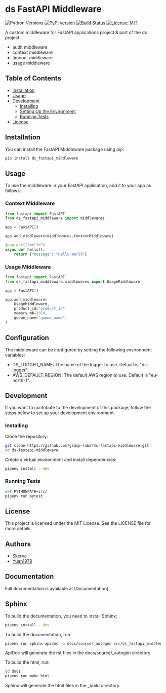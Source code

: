 # ds FastAPI Middleware

![Python Versions](https://img.shields.io/badge/python-3.8%20|%203.9%20|%203.10%20|%203.11-blue)
[![PyPI version](https://badge.fury.io/py/ds-fastapi-middleware.svg)](https://badge.fury.io/py/ds-fastapi-middleware)
[![Build Status](https://github.com/grasp-labs/ds-fastapi-middleware/actions/workflows/python-package-unittests.yml/badge.svg)](https://github.com/grasp-labs/ds-fastapi-middleware/actions/workflows/python-package-unittests.yml)
[![License: MIT](https://img.shields.io/badge/License-MIT-yellow.svg)](https://opensource.org/licenses/MIT)

A custom middleware for FastAPI applications project & part of the
ds project.
- audit middleware
- context middleware
- timeout middleware
- usage middleware

## Table of Contents

- [Installation](#installation)
- [Usage](#usage)
- [Development](#development)
  - [Installing](#installing)
  - [Setting Up the Environment](#setting-up-the-environment)
  - [Running Tests](#running-tests)
- [License](#license)

## Installation

You can install the FastAPI Middleware package using pip:

```bash
pip install ds_fastapi_middleware
```

## Usage
To use the middleware in your FastAPI application, add it to your app as
follows:

### Context Middleware

```python
from fastapi import FastAPI
from ds_fastapi_middleware import middlewares

app = FastAPI()

app.add_middleware(middlewares.ContextMiddleware)

@app.get("/hello")
async def hello():
    return {"message": "Hello World"}
```

### Usage Middleware

```python
from fastapi import FastAPI
from ds_fastapi_middleware.middlewares import UsageMiddleware

app = FastAPI()

app.add_middleware(
    UsageMiddleware,
    product_id="product_id",
    memory_mb=1024,
    queue_name="queue_name",
)
```

## Configuration
The middleware can be configured by setting the following environment variables:

- DS_LOGGER_NAME: The name of the logger to use. Default is "ds-logger".
- AWS_DEFAULT_REGION: The default AWS region to use. Default is "eu-north-1".

## Development
If you want to contribute to the development of this package, follow the
steps below to set up your development environment.

### Installing
Clone the repository:

```bash
git clone https://github.com/grasp-labs/ds-fastapi-middleware.git
cd ds-fastapi-middleware
```

Create a virtual environment and install dependencies:

```bash
pipenv install --dev
```

### Running Tests

```bash
set PYTHONPATH=src/
pipenv run pytest
```

## License
This project is licensed under the MIT License. See the LICENSE file for more
details.

## Authors
- [Skerve](https://github.com/Skerve)
- [Yuan1979](https://github.com/yuan1979)

## Documentation
Full documentation is available at [Documentation]

## Sphinx
To build the documentation, you need to install Sphinx:

```bash
pipenv install --dev
```

To build the documentation, run:

```bash
pipenv run sphinx-apidoc -o docs/source/_autogen src/ds_fastapi_middleware
```
ApiDoc will generate the rst files in the docs/source/_autogen directory.

To build the html, run:

```bash
cd docs
pipenv run make html
```
Sphinx will generate the html files in the _build directory.
